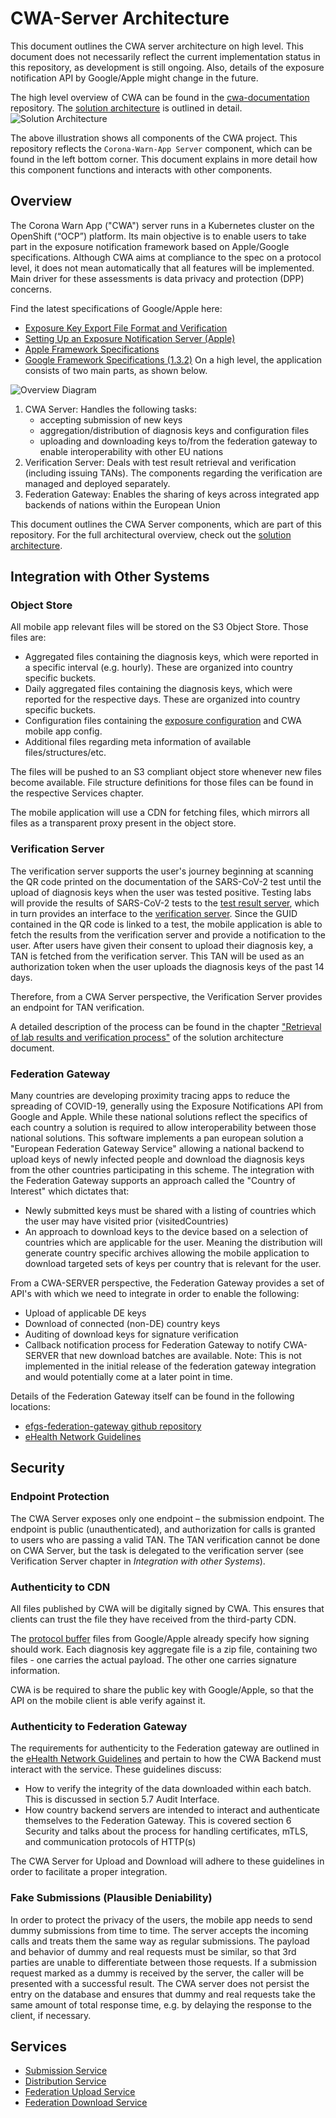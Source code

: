 # CWA-Server Architecture

This document outlines the CWA server architecture on high level. This document
does not necessarily reflect the current implementation status in this repository, as development
is still ongoing. Also, details of the exposure notification API by Google/Apple might change
in the future.

The high level overview of CWA can be found in the [cwa-documentation](https://github.com/corona-warn-app/cwa-documentation)
repository. The [solution architecture](https://github.com/corona-warn-app/cwa-documentation/blob/master/solution_architecture.md)
is outlined in detail.
![Solution Architecture](https://raw.githubusercontent.com/corona-warn-app/cwa-documentation/master/images/solution_architecture/figure_1.svg)

The above illustration shows all components of the CWA project. This repository reflects the `Corona-Warn-App Server`
component, which can be found in the left bottom corner. This document explains in more detail how this component
functions and interacts with other components.

## Overview

The Corona Warn App ("CWA") server runs in a Kubernetes cluster on the OpenShift (“OCP”) platform.
Its main objective is to enable users to take part in the exposure notification framework based
on Apple/Google specifications. Although CWA aims at compliance to the spec on a protocol level, it
does not mean automatically that all features will be implemented. Main driver for these assessments is data privacy and protection (DPP) concerns.

Find the latest specifications of Google/Apple here:

- [Exposure Key Export File Format and Verification](https://static.googleusercontent.com/media/www.google.com/en//covid19/exposurenotifications/pdfs/Exposure-Key-File-Format-and-Verification.pdf)
- [Setting Up an Exposure Notification Server (Apple)](https://developer.apple.com/documentation/exposurenotification/setting_up_an_exposure_notification_server?changes=latest_beta)
- [Apple Framework Specifications](https://developer.apple.com/documentation/exposurenotification?changes=latest)
- [Google Framework Specifications (1.3.2)](https://static.googleusercontent.com/media/www.google.com/en//covid19/exposurenotifications/pdfs/Android-Exposure-Notification-API-documentation-v1.3.2.pdf)
On a high level, the application consists of two main parts, as shown below.

![Overview Diagram](./images/v5.png)

1. CWA Server: Handles the following tasks:
    - accepting submission of new keys
    - aggregation/distribution of diagnosis keys and configuration files
    - uploading and downloading keys to/from the federation gateway to enable interoperability with other EU nations
2. Verification Server: Deals with test result retrieval and verification (including issuing TANs).
The components regarding the verification are managed and deployed separately.
3. Federation Gateway: Enables the sharing of keys across integrated app backends of nations within the European Union

This document outlines the CWA Server components, which are part of this repository. For the full architectural
overview, check out the [solution architecture](https://github.com/corona-warn-app/cwa-documentation/blob/master/solution_architecture.md).

## Integration with Other Systems

### Object Store

All mobile app relevant files will be stored on the S3 Object Store. Those files are:

- Aggregated files containing the diagnosis keys, which were reported in a specific interval (e.g. hourly). These are organized into country specific buckets.
- Daily aggregated files containing the diagnosis keys, which were reported for the respective days. These are organized into country specific buckets.
- Configuration files containing the [exposure configuration](https://developer.apple.com/documentation/exposurenotification/enexposureconfiguration) and CWA mobile app config.
- Additional files regarding meta information of available files/structures/etc.

The files will be pushed to an S3 compliant object store whenever new files become available. File structure definitions for those files can be found in the respective Services chapter.

The mobile application will use a CDN for fetching files, which mirrors all files as a transparent proxy present in the object store.

### Verification Server

The verification server supports the user's journey beginning at scanning the QR code printed
on the documentation of the SARS-CoV-2 test until the upload of diagnosis keys when the user was tested positive. Testing
labs will provide the results of SARS-CoV-2 tests to the [test result server](https://github.com/corona-warn-app/cwa-testresult-server),
which in turn provides an interface to the [verification server](https://github.com/corona-warn-app/cwa-verification-server).
Since the GUID contained in the QR code is linked to a test, the mobile application is able to fetch the results from
the verification server and provide a notification to the user. After users have given their consent to upload their diagnosis key,
a TAN is fetched from the verification server. This TAN will be used as an authorization token when
the user uploads the diagnosis keys of the past 14 days.

Therefore, from a CWA Server perspective, the Verification Server provides an endpoint for TAN verification.

A detailed description of the process can be found in the chapter ["Retrieval of lab results and verification process"](https://github.com/corona-warn-app/cwa-documentation/blob/master/solution_architecture.md#retrieval-of-lab-results-and-verification-process) of the solution architecture document.

### Federation Gateway

Many countries are developing proximity tracing apps to reduce the spreading of COVID-19, generally using the Exposure Notifications API from Google and Apple. While these national solutions reflect the specifics of each country a solution is required to allow interoperability between those national solutions. This software implements a pan european solution a "European Federation Gateway Service" allowing a national backend to upload keys of newly infected people and download the diagnosis keys from the other countries participating in this scheme. The integration with the Federation Gateway supports an approach called the "Country of Interest" which dictates that:

- Newly submitted keys must be shared with a listing of countries which the user may have visited prior (visitedCountries)
- An approach to download keys to the device based on a selection of countries which are applicable for the user. Meaning the distribution will generate country specific archives allowing the mobile application to download targeted sets of keys per country that is relevant for the user.

From a CWA-SERVER perspective, the Federation Gateway provides a set of API's with which we need to integrate in order to enable the following:

- Upload of applicable DE keys
- Download of connected (non-DE) country keys 
- Auditing of download keys for signature verification
- Callback notification process for Federation Gateway to notify CWA-SERVER that new download batches are available. Note: This is not implemented in the initial release of the federation gateway integration and would potentially come at a later point in time.

Details of the Federation Gateway itself can be found in the following locations:

- [efgs-federation-gateway github repository](https://github.com/eu-federation-gateway-service/efgs-federation-gateway)
- [eHealth Network Guidelines](https://ec.europa.eu/health/sites/health/files/ehealth/docs/mobileapps_interoperabilitydetailedelements_en.pdf)

## Security

### Endpoint Protection

The CWA Server exposes only one endpoint – the submission endpoint.
The endpoint is public (unauthenticated), and authorization for calls is granted to users who are passing a valid TAN.
The TAN verification cannot be done on CWA Server, but the task is delegated to the verification server (see Verification Server chapter in *Integration with other Systems*).

### Authenticity to CDN

All files published by CWA will be digitally signed by CWA.
This ensures that clients can trust the file they have received from the third-party CDN.

The [protocol buffer](https://developers.google.com/protocol-buffers) files from Google/Apple already specify how signing should work. Each diagnosis key aggregate file
is a zip file, containing two files - one carries the actual payload. The other one carries signature information.

CWA is be required to share the public key with Google/Apple, so that the API on the mobile client
is able verify against it.

### Authenticity to Federation Gateway

The requirements for authenticity to the Federation gateway are outlined in the [eHealth Network Guidelines](https://ec.europa.eu/health/sites/health/files/ehealth/docs/mobileapps_interoperabilitydetailedelements_en.pdf) and pertain to how the CWA Backend must interact with the service. These guidelines discuss:

- How to verify the integrity of the data downloaded within each batch. This is discussed in section 5.7 Audit Interface.
- How country backend servers are intended to interact and authenticate themselves to the Federation Gateway. This is covered section 6 Security and talks about the process for handling certificates, mTLS, and communication protocols of HTTP(s)

The CWA Server for Upload and Download will adhere to these guidelines in order to facilitate a proper integration.

### Fake Submissions (Plausible Deniability)

In order to protect the privacy of the users, the mobile app needs to send dummy submissions from time to time.
The server accepts the incoming calls and treats them the same way as regular submissions.
The payload and behavior of dummy and real requests must be similar, so that 3rd parties are unable to differentiate between those requests.
If a submission request marked as a dummy is received by the server, the caller will be presented with a successful result.
The CWA server does not persist the entry on the database and ensures that dummy and real requests take the same amount of total response time, e.g. by delaying the response to the client, if necessary.

## Services

- [Submission Service](./SUBMISSION.md)
- [Distribution Service](./DISTRIBUTION.md)
- [Federation Upload Service](./FEDERATION-UPLOAD.md)
- [Federation Download Service](./FEDERATION-DOWNLOAD.md)
